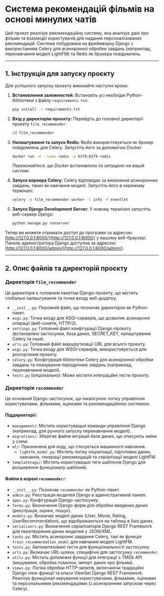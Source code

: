 # Система рекомендацій фільмів на основі минулих чатів

Цей проєкт реалізує рекомендаційну систему, яка аналізує дані про фільми та взаємодії користувачів для надання персоналізованих рекомендацій. Система побудована на фреймворку Django з використанням Celery для асинхронної обробки завдань (наприклад, перенавчання моделі LightFM) та Redis як брокера повідомлень.

---

## 1. Інструкція для запуску проєкту

Для успішного запуску проєкту виконайте наступні кроки:

1.  **Встановлення залежностей:**
    Встановіть усі необхідні Python-бібліотеки з файлу `requirements.txt`:
    ```bash
    pip install -r requirements.txt
    ```

2.  **Вхід у директорію проєкту:**
    Перейдіть до головної директорії проєкту `film_recommender`:
    ```bash
    cd film_recommender
    ```

3.  **Налаштування та запуск Redis:**
    Redis використовується як брокер повідомлень для Celery. Запустіть його за допомогою Docker:
    ```bash
    docker run -d --name redis -p 6379:6379 redis
    ```
    *Переконайтеся, що Docker встановлено та запущено на вашій системі.*

4.  **Запуск воркера Celery:**
    Celery відповідає за виконання асинхронних завдань, таких як навчання моделі. Запустіть його в окремому терміналі:
    ```bash
    celery -A film_recommender worker -l info -P eventlet
    ```

5.  **Запуск Django Development Server:**
    У новому терміналі запустіть веб-сервер Django:
    ```bash
    python manage.py runserver
    ```

Тепер ви можете отримати доступ до програми за адресою: [http://127.0.0.1:8000/](http://127.0.0.1:8000/) у вашому веб-браузері.
Панель адміністратора Django доступна за адресою: [http://127.0.0.1:8000/admin/](http://127.0.0.1:8000/admin/).

---

## 2. Опис файлів та директорій проєкту

### Директорія `film_recommender`

Ця директорія є головним пакетом Django-проєкту, що містить глобальні налаштування та точки входу веб-додатку.

* `__init__.py`: Порожній файл, що позначає директорію як Python-пакет.
* `asgi.py`: Точка входу для ASGI-серверів, що дозволяє асинхронні операції (веб-сокети, HTTP/2).
* `settings.py`: Головний файл конфігурації Django-проєкту (встановлені застосунки, база даних, SECRET_KEY, налаштування Celery та інше).
* `urls.py`: Головний файл маршрутизації URL для всього проєкту.
* `wsgi.py`: Точка входу для WSGI-серверів, використовується для розгортання проєкту.
* `celery.py`: Конфігурація бібліотеки Celery для асинхронної обробки завдань та планування періодичних завдань (наприклад, перенавчання моделі).
* `tests.py` (опціонально): Може містити інтеграційні тести проєкту.

### Директорія `recommender`

Це основний Django-застосунок, що інкапсулює логіку управління користувачами, фільмами, оцінками та рекомендаційною системою.

#### Піддиректорії:

* `management/`: Містить користувацькі команди управління Django (наприклад, для ручного запуску перенавчання моделі).
* `migrations/`: Зберігає файли міграцій бази даних, що описують зміни у схемі.
* `ml/`: Призначена для коду, що стосується машинного навчання.
    * `lightfm_model.py`: Містить логіку ініціалізації, підготовки даних, навчання, генерації рекомендацій та серіалізації моделі LightFM.
* `templatetags/`: Містить користувацькі теги шаблонів Django для розширення функціоналу шаблонів.

#### Файли в корені `recommender/`:

* `__init__.py`: Позначає `recommender` як Python-пакет.
* `admin.py`: Реєстрація моделей Django в адміністративній панелі.
* `apps.py`: Конфігурація Django-застосунку.
* `forms.py`: Визначення Django-форм для обробки введених даних (реєстрація, оцінки, пошук).
* `models.py`: Визначає моделі даних (User, Movie, Rating, UserRecommendation), що відображаються на таблиці в базі даних.
* `serializers.py`: Визначення серіалізаторів Django REST Framework для перетворення даних моделей у JSON/XML.
* `tasks.py`: Містить асинхронні завдання Celery, такі як функція `train_recommendation_model` для навчання моделі LightFM.
* `tests.py`: Автоматизовані тести для функціональності застосунку.
* `urls.py`: Визначає URL-шляхи, специфічні для застосунку `recommender`.
* `utils.py`: Містить допоміжні функції для інтеграції з TMDb API (кешування, обробка помилок, імпорт даних про фільми).
* `views.py`: Логіка обробки HTTP-запитів, включаючи традиційні Django view-функції та класи ViewSet Django REST Framework. Реалізує функціонал керування користувачами, фільмами, оцінками та персональними рекомендаціями (з асинхронним запуском через Celery).
